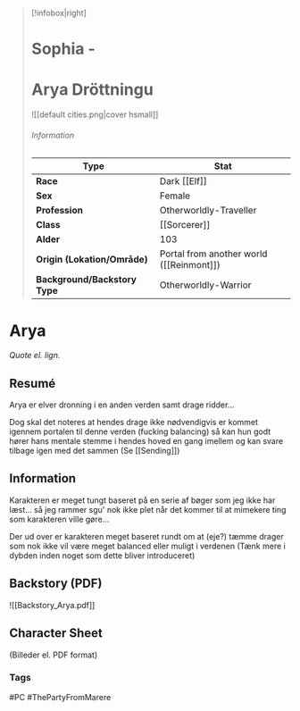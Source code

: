 > [!infobox|right]
> # Sophia -
> # Arya Dröttningu
> ![[default cities.png|cover hsmall]]
> ###### Information
> | Type |  Stat |
> | ---- | ---- |
> | **Race** | Dark [[Elf]] |
> | **Sex** | Female |
> | **Profession** | Otherworldly-Traveller |
> | **Class** | [[Sorcerer]] |
>| **Alder** | 103 |
>| **Origin (Lokation/Område)** | Portal from another world ([[Reinmont]]) |
>| **Background/Backstory Type** | Otherworldly-Warrior |
# Arya
*Quote el. lign.*
## Resumé
Arya er elver dronning i en anden verden samt drage ridder...

Dog skal det noteres at hendes drage ikke nødvendigvis er kommet igennem portalen til denne verden (fucking balancing) så kan hun godt hører hans mentale stemme i hendes hoved en gang imellem og kan svare tilbage igen med det sammen (Se [[Sending]])
## Information
Karakteren er meget tungt baseret på en serie af bøger som jeg ikke har læst... så jeg rammer sgu' nok ikke plet når det kommer til at mimekere ting som karakteren ville gøre...

Der ud over er karakteren meget baseret rundt om at (eje?) tæmme drager som nok ikke vil være meget balanced eller muligt i verdenen (Tænk mere i dybden inden noget som dette bliver introduceret)
## Backstory (PDF)
![[Backstory_Arya.pdf]]
## Character Sheet
(Billeder el. PDF format)
### Tags
#PC #ThePartyFromMarere 
